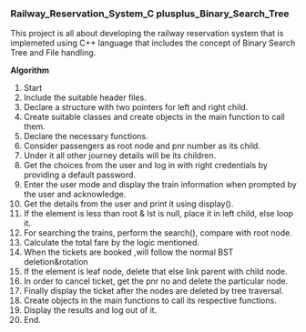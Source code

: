 ### Railway_Reservation_System_C plusplus_Binary_Search_Tree

This project is all about developing the railway reservation system that is implemeted using C++ language that includes the concept of Binary Search Tree and File handling.

**Algorithm**
1. Start
2. Include the suitable header files. 
3. Declare a structure with two pointers for left and right child. 
4. Create suitable classes and create objects in the main function to call them. 
5. Declare the necessary functions. 
6. Consider passengers as root node and pnr number as its child. 
7. Under it all other journey details will be its children. 
8. Get the choices from the user and log in with right credentials by providing a default password. 
9. Enter the user mode and display the train information when prompted by the user and acknowledge. 
10. Get the details from the user and print it using display(). 
11. If the element is less than root & lst is null, place it in left child, else loop it. 
12. For searching the trains, perform the search(), compare with root node. 
13. Calculate the total fare by the logic mentioned. 
14. When the tickets are booked ,will follow the normal BST deletion&rotation 
15. If the element is leaf node, delete that else link parent with child node. 
16. In order to cancel ticket, get the pnr no and delete the particular node. 
17. Finally display the ticket after the nodes are deleted by tree traversal. 
18. Create objects in the main functions to call its respective functions. 
19. Display the results and log out of it. 
20. End. 

